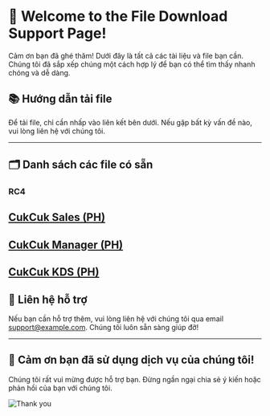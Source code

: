 # 🎉 **Welcome to the File Download Support Page!** 

Cảm ơn bạn đã ghé thăm! Dưới đây là tất cả các tài liệu và file bạn cần. Chúng tôi đã sắp xếp chúng một cách hợp lý để bạn có thể tìm thấy nhanh chóng và dễ dàng.

## 📚 **Hướng dẫn tải file**
Để tải file, chỉ cần nhấp vào liên kết bên dưới. Nếu gặp bất kỳ vấn đề nào, vui lòng liên hệ với chúng tôi.

---

## 🗂️ **Danh sách các file có sẵn**
### RC4
[CukCuk Sales (PH)](https://raw.githubusercontent.com/CukCuk-US/CukCuk-PH/main/RC4/Sale_RC4_0_0_0.apk)
---
[CukCuk Manager (PH)](https://raw.githubusercontent.com/CukCuk-US/CukCuk-PH/main/RC4/Manager_RC4_0_0_0.apk)
---
[CukCuk KDS (PH)](https://raw.githubusercontent.com/CukCuk-US/CukCuk-PH/main/RC4/KDS_RC4_0_0_0.apk)
---


## 📧 **Liên hệ hỗ trợ**

Nếu bạn cần hỗ trợ thêm, vui lòng liên hệ với chúng tôi qua email [support@example.com](mailto:support@example.com). Chúng tôi luôn sẵn sàng giúp đỡ!

---

## 🚀 **Cảm ơn bạn đã sử dụng dịch vụ của chúng tôi!**
Chúng tôi rất vui mừng được hỗ trợ bạn. Đừng ngần ngại chia sẻ ý kiến hoặc phản hồi của bạn với chúng tôi.

![Thank you](https://example.com/thank_you_image.png)
